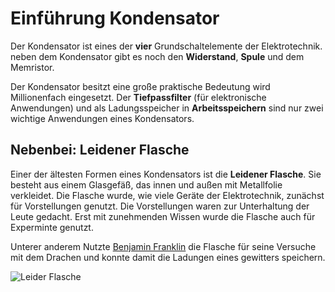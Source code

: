 # Einführung Kondensator

Der Kondensator ist eines der **vier** Grundschaltelemente der Elektrotechnik. neben dem Kondensator gibt es noch den **Widerstand**, **Spule** und dem Memristor.

Der Kondensator besitzt eine große praktische Bedeutung wird Millionenfach eingesetzt. Der **Tiefpassfilter** (für elektronische Anwendungen) und als Ladungsspeicher in **Arbeitsspeichern** sind nur zwei wichtige Anwendungen eines Kondensators.

## Nebenbei: Leidener Flasche

Einer der ältesten Formen eines Kondensators ist die **Leidener Flasche**. Sie besteht aus einem Glasgefäß, das innen und außen mit Metallfolie verkleidet. Die Flasche wurde, wie viele Geräte der Elektrotechnik, zunächst für Vorstellungen genutzt. Die Vorstellungen waren zur Unterhaltung der Leute gedacht. Erst mit zunehmenden Wissen wurde die Flasche auch für Experminte genutzt. 

Unterer anderem Nutzte [Benjamin Franklin](https://de.wikipedia.org/wiki/Benjamin_Franklin) die Flasche für seine Versuche mit dem Drachen und konnte damit die Ladungen eines gewitters speichern.

![Leider Flasche](https://upload.wikimedia.org/wikipedia/commons/c/c8/Leid-flasch.gif)
